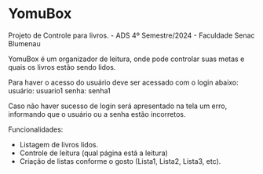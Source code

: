 # YomuBox
Projeto de Controle para livros. - ADS 4º Semestre/2024 - Faculdade Senac Blumenau

YomuBox é um organizador de leitura, onde pode controlar suas metas e quais os livros estão sendo lidos.

Para haver o acesso do usuário deve ser acessado com o login abaixo:
usuário: usuario1
senha: senha1

Caso não haver sucesso de login será apresentado na tela um erro, informando que o usuário ou a senha estão incorretos.

Funcionalidades: 
- Listagem de livros lidos.
- Controle de leitura (qual página está a leitura)
- Criação de listas conforme o gosto (Lista1, Lista2, Lista3, etc).


